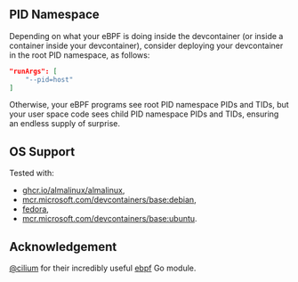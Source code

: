 ## PID Namespace

Depending on what your eBPF is doing inside the devcontainer (or inside a
container inside your devcontainer), consider deploying your devcontainer in the
root PID namespace, as follows:

```json
"runArgs": [
    "--pid=host"
]
```

Otherwise, your eBPF programs see root PID namespace PIDs and TIDs, but your
user space code sees child PID namespace PIDs and TIDs, ensuring an endless
supply of surprise.

## OS Support

Tested with:
- [ghcr.io/almalinux/almalinux](https://ghcr.io/almalinux/almalinux),
- [mcr.microsoft.com/devcontainers/base:debian](https://mcr.microsoft.com/en-us/artifact/mar/devcontainers/base/about#about:_debian),
- [fedora](https://hub.docker.com/_/fedora),
- [mcr.microsoft.com/devcontainers/base:ubuntu](https://mcr.microsoft.com/en-us/artifact/mar/devcontainers/base/about#about:_ubuntu).

## Acknowledgement

[@cilium](https://github.com/cilium) for their incredibly useful
[ebpf](https://github.com/cilium/ebpf) Go module.

